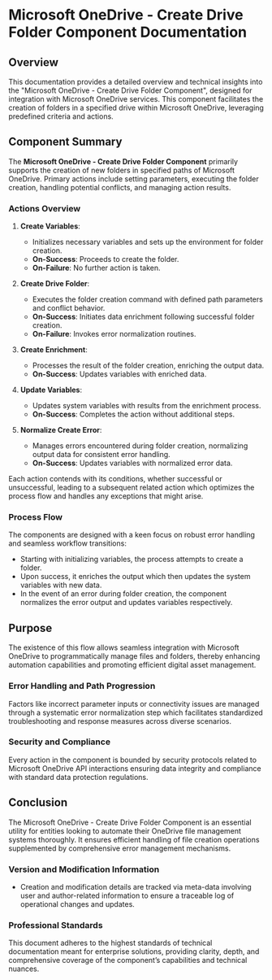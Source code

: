 # Microsoft OneDrive - Create Drive Folder Component Documentation

## Overview
This documentation provides a detailed overview and technical insights into the "Microsoft OneDrive - Create Drive Folder Component", designed for integration with Microsoft OneDrive services. This component facilitates the creation of folders in a specified drive within Microsoft OneDrive, leveraging predefined criteria and actions.

## Component Summary
The **Microsoft OneDrive - Create Drive Folder Component** primarily supports the creation of new folders in specified paths of Microsoft OneDrive. Primary actions include setting parameters, executing the folder creation, handling potential conflicts, and managing action results.

### Actions Overview
1. **Create Variables**:
   - Initializes necessary variables and sets up the environment for folder creation.
   - **On-Success**: Proceeds to create the folder.
   - **On-Failure**: No further action is taken.

2. **Create Drive Folder**:
   - Executes the folder creation command with defined path parameters and conflict behavior.
   - **On-Success**: Initiates data enrichment following successful folder creation.
   - **On-Failure**: Invokes error normalization routines.

3. **Create Enrichment**:
   - Processes the result of the folder creation, enriching the output data.
   - **On-Success**: Updates variables with enriched data.

4. **Update Variables**:
   - Updates system variables with results from the enrichment process.
   - **On-Success**: Completes the action without additional steps.

5. **Normalize Create Error**:
   - Manages errors encountered during folder creation, normalizing output data for consistent error handling.
   - **On-Success**: Updates variables with normalized error data.

Each action contends with its conditions, whether successful or unsuccessful, leading to a subsequent related action which optimizes the process flow and handles any exceptions that might arise.

### Process Flow
The components are designed with a keen focus on robust error handling and seamless workflow transitions:

- Starting with initializing variables, the process attempts to create a folder.
- Upon success, it enriches the output which then updates the system variables with new data.
- In the event of an error during folder creation, the component normalizes the error output and updates variables respectively.

## Purpose
The existence of this flow allows seamless integration with Microsoft OneDrive to programmatically manage files and folders, thereby enhancing automation capabilities and promoting efficient digital asset management.

### Error Handling and Path Progression
Factors like incorrect parameter inputs or connectivity issues are managed through a systematic error normalization step which facilitates standardized troubleshooting and response measures across diverse scenarios.

### Security and Compliance
Every action in the component is bounded by security protocols related to Microsoft OneDrive API interactions ensuring data integrity and compliance with standard data protection regulations.

## Conclusion
The Microsoft OneDrive - Create Drive Folder Component is an essential utility for entities looking to automate their OneDrive file management systems thoroughly. It ensures efficient handling of file creation operations supplemented by comprehensive error management mechanisms.

### Version and Modification Information
- Creation and modification details are tracked via meta-data involving user and author-related information to ensure a traceable log of operational changes and updates.

### Professional Standards
This document adheres to the highest standards of technical documentation meant for enterprise solutions, providing clarity, depth, and comprehensive coverage of the component’s capabilities and technical nuances.

